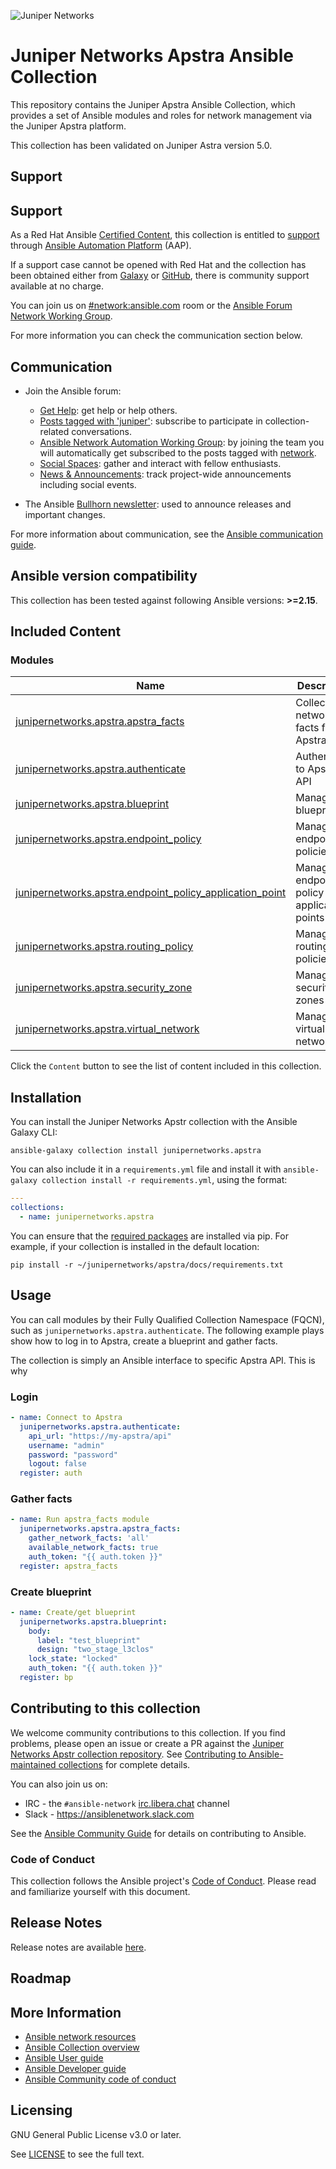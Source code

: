 ![Juniper Networks](https://juniper-prod.scene7.com/is/image/junipernetworks/juniper_black-rgb-header?wid=320&dpr=off)

# Juniper Networks Apstra Ansible Collection

This repository contains the Juniper Apstra Ansible Collection, which provides a set of Ansible modules and roles for network management via the Juniper Apstra platform.

This collection has been validated on Juniper Astra version 5.0.

## Support

## Support

As a Red Hat Ansible [Certified Content](https://catalog.redhat.com/software/search?target_platforms=Red%20Hat%20Ansible%20Automation%20Platform), this collection is entitled to [support](https://access.redhat.com/support/) through [Ansible Automation Platform](https://www.redhat.com/en/technologies/management/ansible) (AAP).

If a support case cannot be opened with Red Hat and the collection has been obtained either from [Galaxy](https://galaxy.ansible.com/ui/) or [GitHub](https://github.com/Juniper/apstra-ansible-collection/issues), there is community support available at no charge.

You can join us on [#network:ansible.com](https://matrix.to/#/#network:ansible.com) room or the [Ansible Forum Network Working Group](https://forum.ansible.com/g/network-wg).

For more information you can check the communication section below.

## Communication

* Join the Ansible forum:
  * [Get Help](https://forum.ansible.com/c/help/6): get help or help others.
  * [Posts tagged with 'juniper'](https://forum.ansible.com/tag/juniper): subscribe to participate in collection-related conversations.
  * [Ansible Network Automation Working Group](https://forum.ansible.com/g/network-wg/): by joining the team you will automatically get subscribed to the posts tagged with [network](https://forum.ansible.com/tags/network).
  * [Social Spaces](https://forum.ansible.com/c/chat/4): gather and interact with fellow enthusiasts.
  * [News & Announcements](https://forum.ansible.com/c/news/5): track project-wide announcements including social events.

* The Ansible [Bullhorn newsletter](https://docs.ansible.com/ansible/devel/community/communication.html#the-bullhorn): used to announce releases and important changes.

For more information about communication, see the [Ansible communication guide](https://docs.ansible.com/ansible/devel/community/communication.html).

## Ansible version compatibility

This collection has been tested against following Ansible versions: **>=2.15**.

## Included Content

### Modules
Name | Description
--- | ---
[junipernetworks.apstra.apstra_facts](https://ssd-git.juniper.net/engprod/apstra-eda/apstra-ansible-collection/-/tree/main/ansible_collections/junipernetworks/apstra/docs/apstra_facts_module.rst) | Collect network facts from Apstra
[junipernetworks.apstra.authenticate](https://ssd-git.juniper.net/engprod/apstra-eda/apstra-ansible-collection/-/tree/main/ansible_collections/junipernetworks/apstra/docs/authenticate_module.rst) | Authenticate to Apstra API
[junipernetworks.apstra.blueprint](https://ssd-git.juniper.net/engprod/apstra-eda/apstra-ansible-collection/-/tree/main/ansible_collections/junipernetworks/apstra/docs/blueprint_module.rst) | Manage blueprints
[junipernetworks.apstra.endpoint_policy](https://ssd-git.juniper.net/engprod/apstra-eda/apstra-ansible-collection/-/tree/main/ansible_collections/junipernetworks/apstra/docs/endpoint_policy_module.rst) | Manage endpoint policies
[junipernetworks.apstra.endpoint_policy_application_point](https://ssd-git.juniper.net/engprod/apstra-eda/apstra-ansible-collection/-/tree/main/ansible_collections/junipernetworks/apstra/docs/endpoint_policy_application_point_module.rst) | Manage endpoint policy application points
[junipernetworks.apstra.routing_policy](https://ssd-git.juniper.net/engprod/apstra-eda/apstra-ansible-collection/-/tree/main/ansible_collections/junipernetworks/apstra/docs/routing_policy_module.rst) | Manage routing policies
[junipernetworks.apstra.security_zone](https://ssd-git.juniper.net/engprod/apstra-eda/apstra-ansible-collection/-/tree/main/ansible_collections/junipernetworks/apstra/docs/security_zone_module.rst) | Manage security zones
[junipernetworks.apstra.virtual_network](https://ssd-git.juniper.net/engprod/apstra-eda/apstra-ansible-collection/-/tree/main/ansible_collections/junipernetworks/apstra/docs/virtual_network_module.rst) | Manage virtual networks

Click the `Content` button to see the list of content included in this collection.

## Installation

You can install the Juniper Networks Apstr collection with the Ansible Galaxy CLI:

```shell
ansible-galaxy collection install junipernetworks.apstra
```

You can also include it in a `requirements.yml` file and install it with `ansible-galaxy collection install -r requirements.yml`, using the format:

```yaml
---
collections:
  - name: junipernetworks.apstra
```

You can ensure that the [required packages](https://ssd-git.juniper.net/engprod/apstra-eda/apstra-ansible-collection/-/tree/main/ansible_collections/junipernetworks/apstra/docs/requirements.txt) are installed via pip. For example, if your collection is installed in the default location:

```shell
pip install -r ~/junipernetworks/apstra/docs/requirements.txt
```

## Usage

You can call modules by their Fully Qualified Collection Namespace (FQCN), such as `junipernetworks.apstra.authenticate`.
The following example plays show how to log in to Apstra, create a blueprint and gather facts.

The collection is simply an Ansible interface to specific Apstra API. This is why

### Login

```yaml
- name: Connect to Apstra
  junipernetworks.apstra.authenticate:
    api_url: "https://my-apstra/api"
    username: "admin"
    password: "password"
    logout: false
  register: auth
```

### Gather facts

```yaml
- name: Run apstra_facts module
  junipernetworks.apstra.apstra_facts:
    gather_network_facts: 'all'
    available_network_facts: true
    auth_token: "{{ auth.token }}"
  register: apstra_facts
```

### Create blueprint

```yaml
- name: Create/get blueprint
  junipernetworks.apstra.blueprint:
    body:
      label: "test_blueprint"
      design: "two_stage_l3clos"
    lock_state: "locked"
    auth_token: "{{ auth.token }}"
  register: bp
```


## Contributing to this collection

We welcome community contributions to this collection. If you find problems, please open an issue or create a PR against the [Juniper Networks Apstr collection repository](https://github.com/Juniper/apstra-ansible-collection). See [Contributing to Ansible-maintained collections](https://docs.ansible.com/ansible/devel/community/contributing_maintained_collections.html#contributing-maintained-collections) for complete details.

You can also join us on:

- IRC - the `#ansible-network` [irc.libera.chat](https://libera.chat/) channel
- Slack - https://ansiblenetwork.slack.com

See the [Ansible Community Guide](https://docs.ansible.com/ansible/latest/community/index.html) for details on contributing to Ansible.

### Code of Conduct

This collection follows the Ansible project's
[Code of Conduct](https://docs.ansible.com/ansible/devel/community/code_of_conduct.html).
Please read and familiarize yourself with this document.

## Release Notes

Release notes are available [here](https://ssd-git.juniper.net/engprod/apstra-eda/apstra-ansible-collection/-/tree/main/ansible_collections/junipernetworks/apstra/docs/CHANGELOG.rst).

## Roadmap

<!-- Optional. Include the roadmap for this collection, and the proposed release/versioning strategy so users can anticipate the upgrade/update cycle. -->

## More Information

- [Ansible network resources](https://docs.ansible.com/ansible/latest/network/getting_started/network_resources.html)
- [Ansible Collection overview](https://github.com/ansible-collections/overview)
- [Ansible User guide](https://docs.ansible.com/ansible/latest/user_guide/index.html)
- [Ansible Developer guide](https://docs.ansible.com/ansible/latest/dev_guide/index.html)
- [Ansible Community code of conduct](https://docs.ansible.com/ansible/latest/community/code_of_conduct.html)

## Licensing

GNU General Public License v3.0 or later.

See [LICENSE](https://www.gnu.org/licenses/gpl-3.0.txt) to see the full text.
